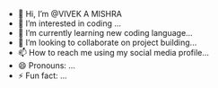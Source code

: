 - 👋 Hi, I’m @VIVEK A MISHRA
- 👀 I’m interested in coding ...
- 🌱 I’m currently learning new coding language...
- 💞️ I’m looking to collaborate on project building...
- 📫 How to reach me using my social media profile...
- 😄 Pronouns: ...
- ⚡ Fun fact: ...

<!---
VIVEKAMISHRA21/VIVEKAMISHRA21 is a ✨ special ✨ repository because its `README.md` (this file) appears on your GitHub profile.
You can click the Preview link to take a look at your changes.
--->
